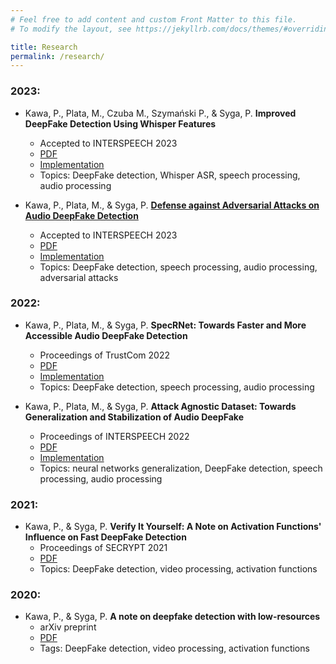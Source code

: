 ```yaml
---
# Feel free to add content and custom Front Matter to this file.
# To modify the layout, see https://jekyllrb.com/docs/themes/#overriding-theme-defaults

title: Research
permalink: /research/
---
```


### 2023:
* Kawa, P., Plata, M., Czuba M., Szymański P., & Syga, P. **Improved DeepFake Detection Using Whisper Features**
  * Accepted to INTERSPEECH 2023
  * [PDF](https://arxiv.org/pdf/2306.01428.pdf)
  * [Implementation](https://github.com/piotrkawa/deepfake-whisper-features)
  * Topics: DeepFake detection, Whisper ASR, speech processing, audio processing

* Kawa, P., Plata, M., & Syga, P. [**Defense against Adversarial Attacks on Audio DeepFake Detection**](papers/adversarial_attacks.html)
  * Accepted to INTERSPEECH 2023
  * [PDF](https://arxiv.org/abs/2212.14597)
  * [Implementation](https://github.com/piotrkawa/audio-deepfake-adversarial-attacks)
  * Topics: DeepFake detection, speech processing, audio processing, adversarial attacks

### 2022:

* Kawa, P., Plata, M., & Syga, P. **SpecRNet: Towards Faster and More Accessible Audio DeepFake Detection**
  * Proceedings of TrustCom 2022
  * [PDF](https://arxiv.org/abs/2210.06105)
  * [Implementation](https://github.com/piotrkawa/specrnet)
  * Topics: DeepFake detection, speech processing, audio processing

* Kawa, P., Plata, M., & Syga, P. **Attack Agnostic Dataset: Towards Generalization and Stabilization of Audio DeepFake**
  * Proceedings of INTERSPEECH 2022
  * [PDF](https://arxiv.org/abs/2206.13979)
  * [Implementation](https://github.com/piotrkawa/attack-agnostic-dataset)
  * Topics: neural networks generalization, DeepFake detection, speech processing, audio processing

### 2021:
* Kawa, P., & Syga, P. **Verify It Yourself: A Note on Activation Functions' Influence on Fast DeepFake Detection**
  * Proceedings of SECRYPT 2021
  * [PDF](https://pdfs.semanticscholar.org/67c6/960449a3e5cb10ec1b4783cf8e0e9eef8d97.pdf)
  * Topics: DeepFake detection, video processing, activation functions

### 2020:
* Kawa, P., & Syga, P. **A note on deepfake detection with low-resources**
  * arXiv preprint
  * [PDF](https://arxiv.org/abs/2006.05183)
  * Tags: DeepFake detection, video processing, activation functions


